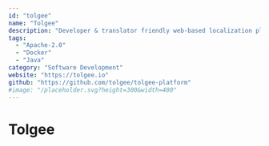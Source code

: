```yaml
---
id: "tolgee"
name: "Tolgee"
description: "Developer & translator friendly web-based localization platform enabling users to translate directly in the app they develop."
tags:
  - "Apache-2.0"
  - "Docker"
  - "Java"
category: "Software Development"
website: "https://tolgee.io"
github: "https://github.com/tolgee/tolgee-platform"
#image: "/placeholder.svg?height=300&width=400"
---
```


# Tolgee
